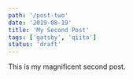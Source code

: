 ```yaml
---
path: '/post-two'
date: '2019-08-19'
title: 'My Second Post'
tags: ['gatsby', 'qiita']
status: 'draft'
---
```


This is my magnificent second post.